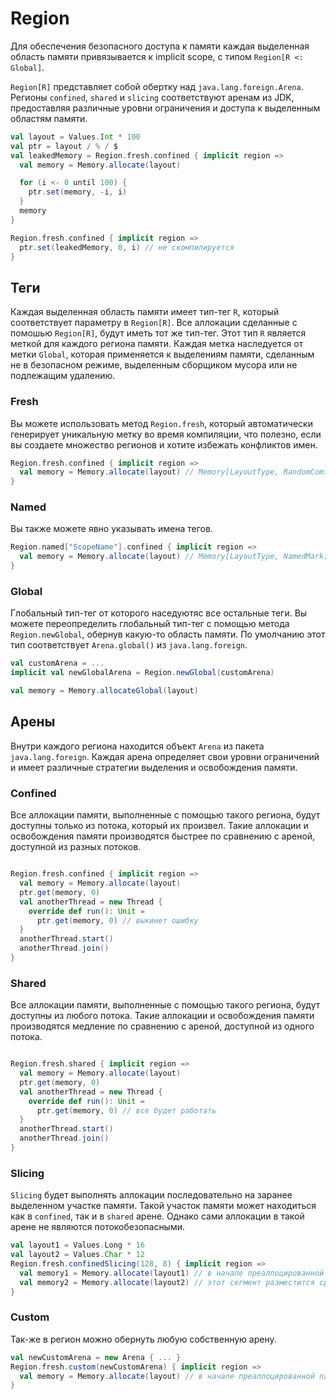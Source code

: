 # Region

Для обеспечения безопасного доступа к памяти каждая выделенная область памяти привязывается к implicit scope, с типом `Region[R <: Global]`. 

`Region[R]` представляет собой обертку над `java.lang.foreign.Arena`. Регионы `confined`, `shared` и `slicing` соответствуют аренам из JDK, предоставляя различные уровни ограничения и доступа к выделенным областям памяти.

```scala
val layout = Values.Int * 100
val ptr = layout / % / $
val leakedMemory = Region.fresh.confined { implicit region => 
  val memory = Memory.allocate(layout)

  for (i <- 0 until 100) {
    ptr.set(memory, -i, i)
  }
  memory
}

Region.fresh.confined { implicit region => 
  ptr.set(leakedMemory, 0, i) // не скомпилируется
}

```

## Теги

Каждая выделенная область памяти имеет тип-тег `R`, который соответствует параметру в `Region[R]`. Все аллокации сделанные с помошью `Region[R]`, будут иметь тот же тип-тег. Этот тип `R` является меткой для каждого региона памяти. Каждая метка наследуется от метки `Global`, которая применяется к выделениям памяти, сделанным не в безопасном режиме, выделенным сборщиком мусора или не подлежащим удалению.
### Fresh

Вы можете использовать метод `Region.fresh`, который автоматически генерирует уникальную метку во время компиляции, что полезно, если вы создаете множество регионов и хотите избежать конфликтов имен.

```scala 
Region.fresh.confined { implicit region => 
  val memory = Memory.allocate(layout) // Memory[LayoutType, RandomComiletimeTag]
}
```

### Named

Вы также можете явно указывать имена тегов.

```scala 
Region.named["ScopeName"].confined { implicit region => 
  val memory = Memory.allocate(layout) // Memory[LayoutType, NamedMark["ScopeName"]]
}
```

### Global

Глобальный тип-тег от которого наседуютяс все остальные теги. Вы можете переопределить глобальный тип-тег с помощью метода `Region.newGlobal`, обернув какую-то область памяти. По умолчанию этот тип соответствует `Arena.global()` из `java.lang.foreign`.

```scala
val customArena = ...
implicit val newGlobalArena = Region.newGlobal(customArena)

val memory = Memory.allocateGlobal(layout)
```


## Арены

Внутри каждого региона находится объект `Arena` из пакета `java.lang.foreign`. Каждая арена определяет свои уровни ограничений и имеет различные стратегии выделения и освобождения памяти.

### Confined

Все аллокации памяти, выполненные с помощью такого региона, будут доступны только из потока, который их произвел. Такие аллокации и освобождения памяти производятся быстрее по сравнению с ареной, доступной из разных потоков.

```scala

Region.fresh.confined { implicit region =>
  val memory = Memory.allocate(layout)
  ptr.get(memory, 0)
  val anotherThread = new Thread {
    override def run(): Unit =
      ptr.get(memory, 0) // выкинет ошибку
  }
  anotherThread.start()
  anotherThread.join()
}

```

### Shared

Все аллокации памяти, выполненные с помощью такого региона, будут доступны из любого потока. Такие аллокации и освобождения памяти производятся медление по сравнению с ареной, доступной из одного потока.


```scala

Region.fresh.shared { implicit region =>
  val memory = Memory.allocate(layout)
  ptr.get(memory, 0)
  val anotherThread = new Thread {
    override def run(): Unit =
      ptr.get(memory, 0) // все будет работать
  }
  anotherThread.start()
  anotherThread.join()
}
```

### Slicing

`Slicing` будет выполнять аллокации последовательно на заранее выделенном участке памяти. Такой участок памяти может находиться как в `confined`, так и в `shared` арене. Однако сами аллокации в такой арене не являются потокобезопасными.

```scala
val layout1 = Values.Long * 16
val layout2 = Values.Char * 12
Region.fresh.confinedSlicing(128, 8) { implicit region => 
  val memory1 = Memory.allocate(layout1) // в начале преаллоцированной памяти разместится первый сегмент
  val memory2 = Memory.allocate(layout2) // этот сегмент разместится сразу после
}
```

### Custom

Так-же в регион можно обернуть любую собственную арену.

```scala
val newCustomArena = new Arena { ... }
Region.fresh.custom(newCustomArena) { implicit region => 
  val memory = Memory.allocate(layout) // в начале преаллоцированной памяти разместится первый сегмент
}
```